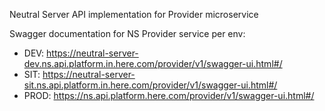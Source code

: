 Neutral Server API implementation for Provider microservice

Swagger documentation for NS Provider service per env:

- DEV: https://neutral-server-dev.ns.api.platform.in.here.com/provider/v1/swagger-ui.html#/
- SIT: https://neutral-server-sit.ns.api.platform.in.here.com/provider/v1/swagger-ui.html#/
- PROD: https://ns.api.platform.here.com/provider/v1/swagger-ui.html#/
